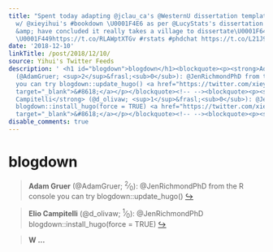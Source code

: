 ```yaml
---
title: "Spent today adapting @jclau_ca's @WesternU dissertation template for integration
  w/ @xieyihui's #bookdown \U0001F4E6 as per @LucyStats's dissertation \U0001F527toolkit
  &amp; have concluded it really takes a village to dissertate\U0001F64F \U0001F449https://t.co/DDC8U1tqD4
  \U0001F449https://t.co/RLAWptXTGv #rstats #phdchat https://t.co/L21J9FprIW"
date: '2018-12-10'
linkTitle: /post/2018/12/10/
source: Yihui's Twitter Feeds
description: ' <h1 id="blogdown">blogdown</h1><blockquote><p><strong>Adam Gruer</strong>
  (@AdamGruer; <sup>2</sup>&frasl;<sub>0</sub>): @JenRichmondPhD from the R console
  you can try blogdown::update_hugo() <a href="https://twitter.com/xieyihui/status/1071918334172491776"
  target="_blank">&#8618;</a></p></blockquote><!-- --><blockquote><p><strong>Elio
  Campitelli</strong> (@d_olivaw; <sup>1</sup>&frasl;<sub>0</sub>): @JenRichmondPhD
  blogdown::install_hugo(force = TRUE) <a href="https://twitter.com/xieyihui/status/1071918369555787776"
  target="_blank">&#8618;</a></p></blockquote><!-- --><blockquote><p><strong>W ...'
disable_comments: true
---
```

 <h1 id="blogdown">blogdown</h1><blockquote><p><strong>Adam Gruer</strong> (@AdamGruer; <sup>2</sup>&frasl;<sub>0</sub>): @JenRichmondPhD from the R console you can try blogdown::update_hugo() <a href="https://twitter.com/xieyihui/status/1071918334172491776" target="_blank">&#8618;</a></p></blockquote><!-- --><blockquote><p><strong>Elio Campitelli</strong> (@d_olivaw; <sup>1</sup>&frasl;<sub>0</sub>): @JenRichmondPhD blogdown::install_hugo(force = TRUE) <a href="https://twitter.com/xieyihui/status/1071918369555787776" target="_blank">&#8618;</a></p></blockquote><!-- --><blockquote><p><strong>W ...